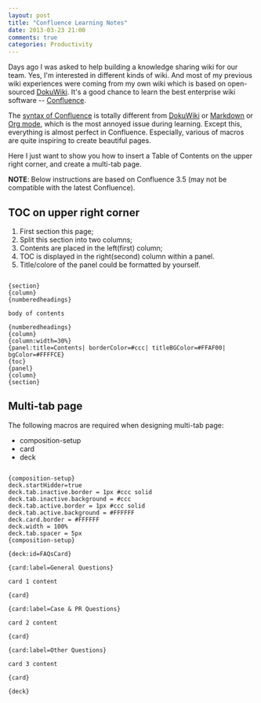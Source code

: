 ```yaml
---
layout: post
title: "Confluence Learning Notes"
date: 2013-03-23 21:00
comments: true
categories: Productivity
---
```


Days ago I was asked to help building a knowledge sharing wiki for our team. Yes, I'm interested in different kinds of wiki. And most of my previous wiki experiences were coming from my own wiki which is based on open-sourced [DokuWiki](https://www.dokuwiki.org/dokuwiki). It's a good chance to learn the best enterprise wiki software -- [Confluence](http://www.atlassian.com/software/confluence/overview/team-collaboration-software).

<!--more-->

The [syntax of Confluence](https://confluence.atlassian.com/display/DOC/Confluence+Documentation+Home) is totally different from [DokuWiki](https://www.dokuwiki.org/wiki:syntax) or [Markdown](http://daringfireball.net/projects/markdown/syntax) or [Org mode](http://orgmode.org/), which is the most annoyed issue during learning. Except this, everything is almost perfect in Confluence. Especially, various of macros are quite inspiring to create beautiful pages.

Here I just want to show you how to insert a Table of Contents on the upper right corner, and create a multi-tab page.

**NOTE**: Below instructions are based on Confluence 3.5 (may not be compatible with the latest Confluence).

## TOC on upper right corner

1. First section this page;
2. Split this section into two columns;
3. Contents are placed in the left(first) column;
4. TOC is displayed in the right(second) column within a panel.
5.  Title/colore of the panel could be formatted by yourself.

<pre><code>
{section}
{column}
{numberedheadings}

body of contents

{numberedheadings}
{column}
{column:width=30%}
{panel:title=Contents| borderColor=#ccc| titleBGColor=#FFAF00| bgColor=#FFFFCE}
{toc}
{panel}
{column}
{section}
</code></pre>

## Multi-tab page

The following macros are required when designing multi-tab page:

* composition-setup
* card
* deck

<pre><code>
{composition-setup}
deck.startHidder=true
deck.tab.inactive.border = 1px #ccc solid
deck.tab.inactive.background = #ccc
deck.tab.active.border = 1px #ccc solid
deck.tab.active.background = #FFFFFF
deck.card.border = #FFFFFF
deck.width = 100%
deck.tab.spacer = 5px
{composition-setup}

{deck:id=FAQsCard}

{card:label=General Questions}

card 1 content

{card}

{card:label=Case & PR Questions}

card 2 content

{card}

{card:label=Other Questions}

card 3 content

{card}

{deck}
</code></pre>
